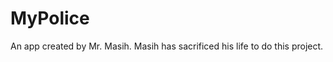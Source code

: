 # MyPolice

An app created by Mr. Masih.
Masih has sacrificed his life to do this project.

[](https://www.google.com/url?sa=i&url=https%3A%2F%2Fpocketbrainbook.com%2Fpages%2Fthe-ultimate-app-for-police&psig=AOvVaw3KcxSi0T59U4zcouICLsY_&ust=1636052296402000&source=images&cd=vfe&ved=0CAsQjRxqFwoTCLjnjfbv_PMCFQAAAAAdAAAAABAO)
